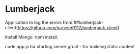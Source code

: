 # Lumberjack

Application to log the errors from ##lumberjack-client(https://github.com/parveen1112/lumberjack-client)

Install Mongo.
npm install.

node app.js for starting server
grunt - for building static content
